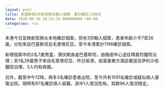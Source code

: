 ```yaml
---
layout: post
title: 本港新增3宗新型肺炎輸入個案　累計確診1196宗
date: 2020-06-26 16:52:33.000000000 +08:00
categories: rss
---
```


本港今日並無新型肺炎本地確診個案，但有3宗輸入個案，患者年齡介乎7至26歲，分別來自巴基斯坦及毛里塔尼亞，至今本港累計1196確診個案。

新增個案中的2名7歲男童，潛伏期身處巴基斯坦，由檢疫中心送往瑪嘉烈醫院治理；另1名26歲男子來自毛里塔尼亞，昨日抵港，由富豪東方酒店被送往伊利沙伯醫院治理，3人均有病徵。 

另外，截至中午12時，再多3名確診患者出院，至今共有1091名確診或疑似病人康復出院。現時有97名確診病人留醫，其中1人情況危殆，其餘96人情況穩定。
